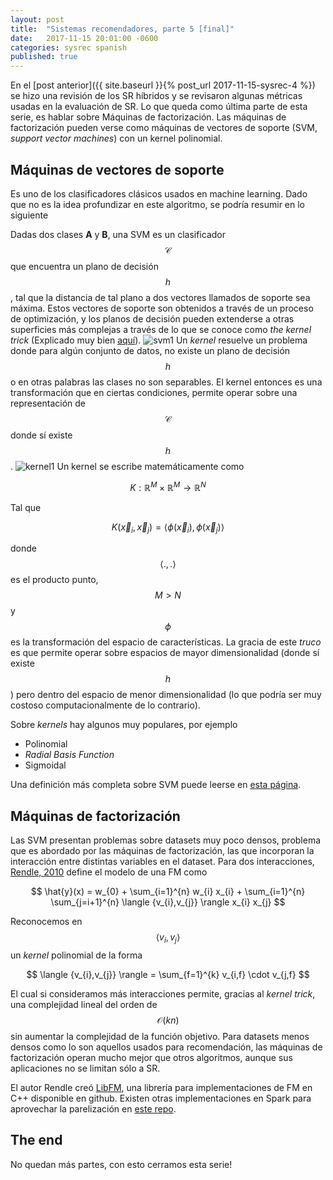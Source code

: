 ```yaml
---
layout: post
title:  "Sistemas recomendadores, parte 5 [final]"
date:   2017-11-15 20:01:00 -0600
categories: sysrec spanish
published: true
---
```

<!-- entry 5, clase al 15.11 -->

En el [post anterior]({{ site.baseurl }}{% post_url 2017-11-15-sysrec-4 %}) se hizo una revisión de los SR híbridos y se revisaron algunas métricas usadas en la evaluación de SR. Lo que queda como última parte de esta serie, es hablar sobre Máquinas de factorización. Las máquinas de factorización pueden verse como máquinas de vectores de soporte (SVM, *support vector machines*) con un kernel polinomial. 

## Máquinas de vectores de soporte

Es uno de los clasificadores clásicos usados en machine learning. Dado que no es la idea profundizar en este algoritmo, se podría resumir en lo siguiente

Dadas dos clases **A** y **B**, una SVM es un clasificador $$\mathcal{C}$$ que encuentra un plano de decisión $$ h $$, tal que la distancia de tal plano a dos vectores llamados de soporte sea máxima. Estos vectores de soporte son obtenidos a través de un proceso de optimización, y los planos de decisión pueden extenderse a otras superficies más complejas a través de lo que se conoce como *the kernel trick* (Explicado muy bien [aquí](http://www.eric-kim.net/eric-kim-net/posts/1/kernel_trick.html)). 
![svm1](https://ml.berkeley.edu/blog/assets/tutorials/2/image_2.png)
Un *kernel* resuelve un problema donde para algún conjunto de datos, no existe un plano de decisión $$ h $$ o en otras palabras las clases no son separables. El kernel entonces es una transformación que en ciertas condiciones, permite operar sobre una representación de $$\mathcal{C}$$ donde sí existe $$ h $$. 
![kernel1](http://www.eric-kim.net/eric-kim-net/posts/1/imgs/data_2d_to_3d.png)
Un kernel se escribe matemáticamente como 

$$ K: \mathbb{R}^M \times \mathbb{R}^M \rightarrow \mathbb{R}^N $$

Tal que 

$$ K(\vec{x}_{i},\vec{x}_{j}) = \langle { \phi(\vec{x}_{i}),\phi(\vec{x}_{j}) } \rangle $$

donde $$\langle .,. \rangle$$ es el producto punto, $$ M > N $$ y $$ \phi $$ es la transformación del espacio de características. La gracia de este *truco* es que permite operar sobre espacios de mayor dimensionalidad (donde sí existe $$h$$) pero dentro del espacio de menor dimensionalidad (lo que podría ser muy costoso computacionalmente de lo contrario). 

Sobre *kernels* hay algunos muy populares, por ejemplo

* Polinomial
* *Radial Basis Function*
* Sigmoidal

Una definición más completa sobre SVM puede leerse en [esta página](https://ml.berkeley.edu/blog/2016/12/24/tutorial-2/).
## Máquinas de factorización

Las SVM presentan problemas sobre datasets muy poco densos, problema que es abordado por las máquinas de factorización, las que incorporan la interacción entre distintas variables en el dataset. Para dos interacciones, [Rendle, 2010](https://www.ismll.uni-hildesheim.de/pub/pdfs/Rendle2010FM.pdf) define el modelo de una FM como

$$ \hat{y}(x) = w_{0} + \sum_{i=1}^{n} w_{i} x_{i} + \sum_{i=1}^{n} \sum_{j=i+1}^{n} \langle {v_{i},v_{j}} \rangle  x_{i} x_{j} $$

Reconocemos en $$ \langle {v_{i},v_{j}} \rangle $$ un *kernel* polinomial de la forma

$$ \langle {v_{i},v_{j}} \rangle = \sum_{f=1}^{k} v_{i,f} \cdot v_{j,f}  $$

El cual si consideramos más interacciones permite, gracias al *kernel trick*, una complejidad lineal del orden de $$ \mathcal{O}(kn) $$ sin aumentar la complejidad de la función objetivo. Para datasets menos densos como lo son aquellos usados para recomendación, las máquinas de factorización operan mucho mejor que otros algoritmos, aunque sus aplicaciones no se limitan sólo a SR.

El autor Rendle creó [LibFM](http://www.libfm.org/), una librería para implementaciones de FM en C++ disponible en github. Existen otras implementaciones en Spark para aprovechar la parelización en [este repo](https://github.com/blebreton/spark-FM-parallelSGD).

## The end
No quedan más partes, con esto cerramos esta serie! 


